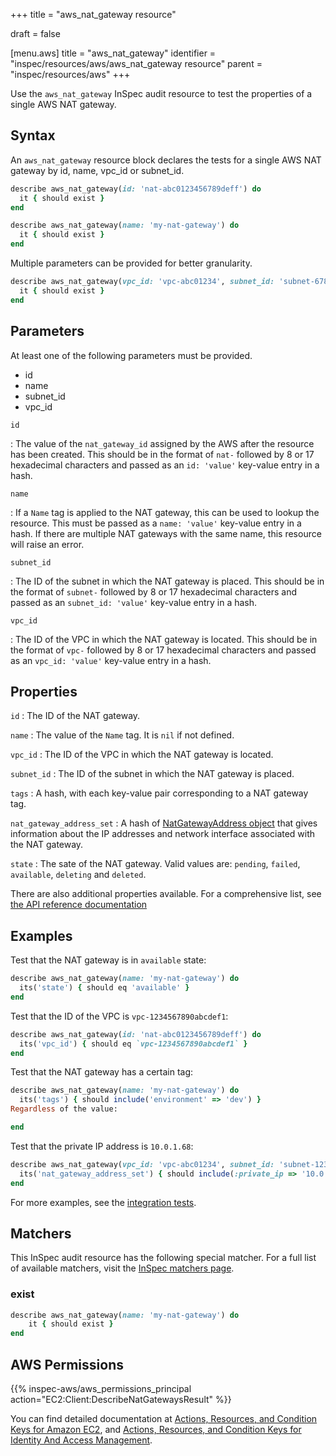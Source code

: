 +++
title = "aws_nat_gateway resource"

draft = false


[menu.aws]
title = "aws_nat_gateway"
identifier = "inspec/resources/aws/aws_nat_gateway resource"
parent = "inspec/resources/aws"
+++

Use the `aws_nat_gateway` InSpec audit resource to test the properties of a single AWS NAT gateway.

## Syntax

An `aws_nat_gateway` resource block declares the tests for a single AWS NAT gateway by id, name, vpc_id or subnet_id.

```ruby
describe aws_nat_gateway(id: 'nat-abc0123456789deff') do
  it { should exist }
end 
```

```ruby
describe aws_nat_gateway(name: 'my-nat-gateway') do
  it { should exist }
end
```

Multiple parameters can be provided for better granularity.

```ruby
describe aws_nat_gateway(vpc_id: 'vpc-abc01234', subnet_id: 'subnet-6789deff') do
  it { should exist }
end
```

## Parameters

At least one of the following parameters must be provided.

- id
- name
- subnet_id
- vpc_id

`id`

: The value of the `nat_gateway_id` assigned by the AWS after the resource has been created.
  This should be in the format of `nat-` followed by 8 or 17 hexadecimal characters and passed as an `id: 'value'` key-value entry in a hash.

`name`

: If a `Name` tag is applied to the NAT gateway, this can be used to lookup the resource.
  This must be passed as a `name: 'value'` key-value entry in a hash.
  If there are multiple NAT gateways with the same name, this resource will raise an error.

`subnet_id`

: The ID of the subnet in which the NAT gateway is placed.
  This should be in the format of `subnet-` followed by 8 or 17 hexadecimal characters and passed as an `subnet_id: 'value'` key-value entry in a hash.

`vpc_id`

: The ID of the VPC in which the NAT gateway is located.
  This should be in the format of `vpc-` followed by 8 or 17 hexadecimal characters and passed as an `vpc_id: 'value'` key-value entry in a hash.

## Properties

`id`
: The ID of the NAT gateway.

`name`
: The value of the `Name` tag. It is `nil` if not defined.

`vpc_id`
: The ID of the VPC in which the NAT gateway is located.

`subnet_id`
: The ID of the subnet in which the NAT gateway is placed.

`tags`
: A hash, with each key-value pair corresponding to a NAT gateway tag.

`nat_gateway_address_set`
: A hash of [NatGatewayAddress object](https://docs.aws.amazon.com/AWSEC2/latest/APIReference/API_NatGatewayAddress.html) that gives information about the IP addresses and network interface associated with the NAT gateway.

`state`
: The sate of the NAT gateway. Valid values are: `pending`, `failed`, `available`, `deleting` and `deleted`.

There are also additional properties available. For a comprehensive list, see [the API reference documentation](https://docs.aws.amazon.com/AWSEC2/latest/APIReference/API_NatGateway.html)

## Examples

Test that the NAT gateway is in `available` state:

```ruby
describe aws_nat_gateway(name: 'my-nat-gateway') do
  its('state') { should eq 'available' }
end
```

Test that the ID of the VPC is `vpc-1234567890abcdef1`:

```ruby
describe aws_nat_gateway(id: 'nat-abc0123456789deff') do
  its('vpc_id') { should eq `vpc-1234567890abcdef1` }
end
```

Test that the NAT gateway has a certain tag:

```ruby
describe aws_nat_gateway(name: 'my-nat-gateway') do
  its('tags') { should include('environment' => 'dev') }
Regardless of the value:

end
```

Test that the private IP address is `10.0.1.68`:

```ruby
describe aws_nat_gateway(vpc_id: 'vpc-abc01234', subnet_id: 'subnet-12345678') do
  its('nat_gateway_address_set') { should include(:private_ip => '10.0.1.68') }
end
```

For more examples, see the [integration tests](https://github.com/inspec/inspec-aws/blob/main/test/integration/verify/controls/aws_nat_gateway.rb).

## Matchers

This InSpec audit resource has the following special matcher. For a full list of available matchers, visit the [InSpec matchers page](https://www.inspec.io/docs/reference/matchers/).

### exist

```ruby
describe aws_nat_gateway(name: 'my-nat-gateway') do
    it { should exist }
end
```

## AWS Permissions

{{% inspec-aws/aws_permissions_principal action="EC2:Client:DescribeNatGatewaysResult" %}}

You can find detailed documentation at [Actions, Resources, and Condition Keys for Amazon EC2](https://docs.aws.amazon.com/IAM/latest/UserGuide/list_amazonec2.html), and [Actions, Resources, and Condition Keys for Identity And Access Management](https://docs.aws.amazon.com/IAM/latest/UserGuide/list_identityandaccessmanagement.html).
